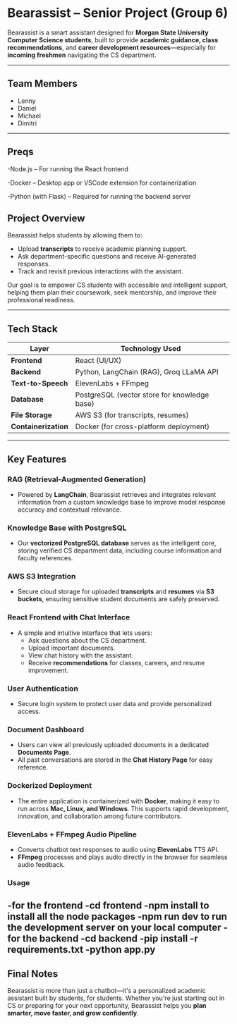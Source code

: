 #  Bearassist – Senior Project (Group 6)

Bearassist is a smart assistant designed for **Morgan State University Computer Science students**, built to provide **academic guidance, class recommendations**, and **career development resources**—especially for **incoming freshmen** navigating the CS department.

---

##  Team Members
- Lenny  
- Daniel  
- Michael  
- Dimitri  

---

## Preqs
-Node.js – For running the React frontend

-Docker – Desktop app or VSCode extension for containerization

-Python (with Flask) – Required for running the backend server
##  Project Overview

Bearassist helps students by allowing them to:
- Upload **transcripts** to receive academic planning support.
- Ask department-specific questions and receive AI-generated responses.
- Track and revisit previous interactions with the assistant.

Our goal is to empower CS students with accessible and intelligent support, helping them plan their coursework, seek mentorship, and improve their professional readiness.

---

##  Tech Stack

| Layer            | Technology Used                                                |
|------------------|-----------------------------------------------------------------|
| **Frontend**     | React (UI/UX)                                                  |
| **Backend**      | Python, LangChain (RAG), Groq LLaMA API                        |
| **Text-to-Speech** | ElevenLabs + FFmpeg                                          |
| **Database**     | PostgreSQL (vector store for knowledge base)                  |
| **File Storage** | AWS S3 (for transcripts, resumes)                              |
| **Containerization** | Docker (for cross-platform deployment)                    |

---

##  Key Features

### RAG (Retrieval-Augmented Generation)
- Powered by **LangChain**, Bearassist retrieves and integrates relevant information from a custom knowledge base to improve model response accuracy and contextual relevance.

###  Knowledge Base with PostgreSQL
- Our **vectorized PostgreSQL database** serves as the intelligent core, storing verified CS department data, including course information and faculty references.

###  AWS S3 Integration
- Secure cloud storage for uploaded **transcripts** and **resumes** via **S3 buckets**, ensuring sensitive student documents are safely preserved.

###  React Frontend with Chat Interface
- A simple and intuitive interface that lets users:
  - Ask questions about the CS department.
  - Upload important documents.
  - View chat history with the assistant.
  - Receive **recommendations** for classes, careers, and resume improvement.

###  User Authentication
- Secure login system to protect user data and provide personalized access.

### Document Dashboard
- Users can view all previously uploaded documents in a dedicated **Documents Page**.
- All past conversations are stored in the **Chat History Page** for easy reference.

###  Dockerized Deployment
- The entire application is containerized with **Docker**, making it easy to run across **Mac, Linux, and Windows**. This supports rapid development, innovation, and collaboration among future contributors.

###  ElevenLabs + FFmpeg Audio Pipeline
- Converts chatbot text responses to audio using **ElevenLabs** TTS API.
- **FFmpeg** processes and plays audio directly in the browser for seamless audio feedback.
### Usage 
-for the frontend 
-cd frontend 
-npm install to install all the node packages
-npm run dev to run the development server on your local computer
-for the backend 
-cd backend
-pip install -r requirements.txt
-python app.py
---

##  Final Notes

Bearassist is more than just a chatbot—it's a personalized academic assistant built by students, for students. Whether you're just starting out in CS or preparing for your next opportunity, Bearassist helps you **plan smarter, move faster, and grow confidently**.

